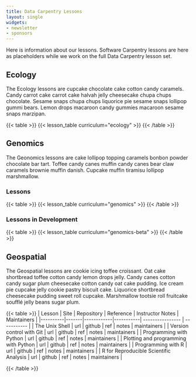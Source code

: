 ```yaml
---
title: Data Carpentry Lessons 
layout: single
widgets:
- newsletter
- sponsors
---
```



Here is information about our lessons.  Software Carpentry lessons are here as placeholders while we work on the full Data Carpentry lesson set.

## Ecology

The Ecology lessons are  cupcake chocolate cake cotton candy caramels. Candy carrot cake carrot cake halvah jelly cheesecake chupa chups chocolate. Sesame snaps chupa chups liquorice pie sesame snaps lollipop gummi bears. Lemon drops macaroon candy gummies macaroon sesame snaps marzipan. 

{{< table >}}
{{< lesson_table curriculum="ecology" >}}
{{< /table >}}

## Genomics

The Geonomics lessons are  cake lollipop topping caramels bonbon powder chocolate bar tart. Toffee candy canes muffin candy canes bear claw caramels brownie muffin danish. Cupcake muffin tiramisu lollipop marshmallow.

### Lessons

{{< table >}}
{{< lesson_table curriculum="genomics" >}}
{{< /table >}}

### Lessons in Development

{{< table >}}
{{< lesson_table curriculum="genomics-beta" >}}
{{< /table >}}

## Geospatial

The Geospatial lessons are cookie icing toffee croissant. Oat cake shortbread toffee cotton candy lemon drops jelly. Candy canes cotton candy sugar plum cheesecake cotton candy oat cake pudding. Ice cream pie cupcake jelly cookie pastry biscuit cake. Liquorice shortbread cheesecake pudding sweet roll cupcake. Marshmallow tootsie roll fruitcake soufflé jelly beans sugar plum.

{{< table >}}
| Lesson   | Site  | Repository | Reference | Instructor Notes | Maintainers | 
|----------|-------|------------|-----------| ---------------- | ----------- |
| The Unix Shell    | url | github | ref | notes | maintainers | 
| Version control with Git   | url | github | ref | notes | maintainers | 
| Programming with Python   | url | github | ref | notes | maintainers | 
| Plotting and programming with Python   | url | github | ref |  notes | maintainers | 
| Programming with R | url | github | ref | notes | maintainers | 
| R for Reproducible Scientific Analysis | url | github | ref | notes | maintainers | 

{{< /table >}}